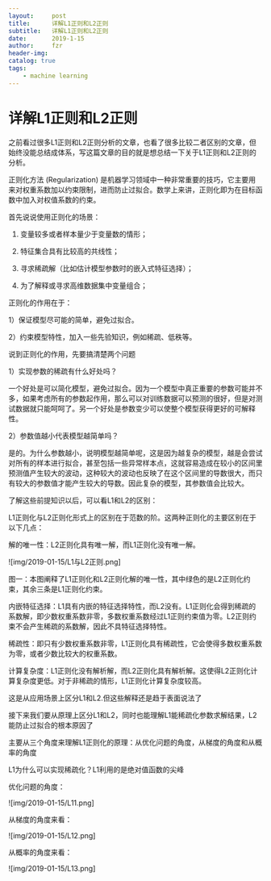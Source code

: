 ```yaml
---
layout:     post
title:      详解L1正则和L2正则
subtitle:   详解L1正则和L2正则
date:       2019-1-15
author:     fzr
header-img: 
catalog: true
tags:
    - machine learning
---
```

# 详解L1正则和L2正则

之前看过很多L1正则和L2正则分析的文章，也看了很多比较二者区别的文章，但始终没能总结成体系，写这篇文章的目的就是想总结一下关于L1正则和L2正则的分析。

正则化方法 (Regularization) 是机器学习领域中一种非常重要的技巧，它主要用来对权重系数加以约束限制，进而防止过拟合。数学上来讲，正则化即为在目标函数中加入对权值系数的约束。



首先说说使用正则化的场景：

1. 变量较多或者样本量少于变量数的情形；

2. 特征集合具有比较高的共线性；

3. 寻求稀疏解（比如估计模型参数时的嵌入式特征选择）；

4. 为了解释或寻求高维数据集中变量组合；

正则化的作用在于：

1）保证模型尽可能的简单，避免过拟合。

2）约束模型特性，加入一些先验知识，例如稀疏、低秩等。

说到正则化的作用，先要搞清楚两个问题

1）实现参数的稀疏有什么好处吗？

一个好处是可以简化模型，避免过拟合。因为一个模型中真正重要的参数可能并不多，如果考虑所有的参数起作用，那么可以对训练数据可以预测的很好，但是对测试数据就只能呵呵了。另一个好处是参数变少可以使整个模型获得更好的可解释性。

2）参数值越小代表模型越简单吗？

是的。为什么参数越小，说明模型越简单呢，这是因为越复杂的模型，越是会尝试对所有的样本进行拟合，甚至包括一些异常样本点，这就容易造成在较小的区间里预测值产生较大的波动，这种较大的波动也反映了在这个区间里的导数很大，而只有较大的参数值才能产生较大的导数。因此复杂的模型，其参数值会比较大。



了解这些前提知识以后，可以看L1和L2的区别：

L1正则化与L2正则化形式上的区别在于范数的阶。这两种正则化的主要区别在于以下几点：

解的唯一性：L2正则化具有唯一解，而L1正则化没有唯一解。

![img/2019-01-15/L1与L2正则.png]


图一：本图阐释了L1正则化和L2正则化解的唯一性，其中绿色的是L2正则化约束，其余三条是L1正则化约束。

内嵌特征选择：L1具有内嵌的特征选择特性，而L2没有。L1正则化会得到稀疏的系数解，即少数权重系数非零，多数权重系数经过L1正则约束值为零。L2正则约束不会产生稀疏的系数解，因此不具特征选择特性。

稀疏性：即只有少数权重系数非零，L1正则化具有稀疏性，它会使得多数权重系数为零，或者少数比较大的权重系数。

计算复杂度：L1正则化没有解析解，而L2正则化具有解析解。这使得L2正则化计算复杂度更低。对于非稀疏的情形，L1正则化计算复杂度较高。



这是从应用场景上区分L1和L2.但这些解释还是趋于表面说法了

接下来我们要从原理上区分L1和L2，同时也能理解L1能稀疏化参数求解结果，L2能防止过拟合的根本原因了

主要从三个角度来理解L1正则化的原理：从优化问题的角度，从梯度的角度和从概率的角度



L1为什么可以实现稀疏化？L1利用的是绝对值函数的尖峰



优化问题的角度：

![img/2019-01-15/L11.png]

从梯度的角度来看：

![img/2019-01-15/L12.png]





从概率的角度来看：

![img/2019-01-15/L13.png]




